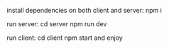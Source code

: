 install dependencies on both client and server:
    npm i

run server:
    cd server
    npm run dev

run client:
    cd client
    npm start
and enjoy
